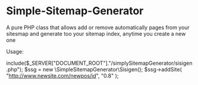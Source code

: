 # Simple-Sitemap-Generator
A pure PHP class that allows add or remove automatically pages from your sitesmap and generate too your sitemap index, anytime you create a new one


Usage:

include($_SERVER["DOCUMENT_ROOT"]."/simplySitemapGenerator/sisigen.php");
$ssg = new \SimpleSitemapGenerator\Sisigen();
$ssg->addSite( "http://www.newsite.com/newpos/id", "0.8" );
